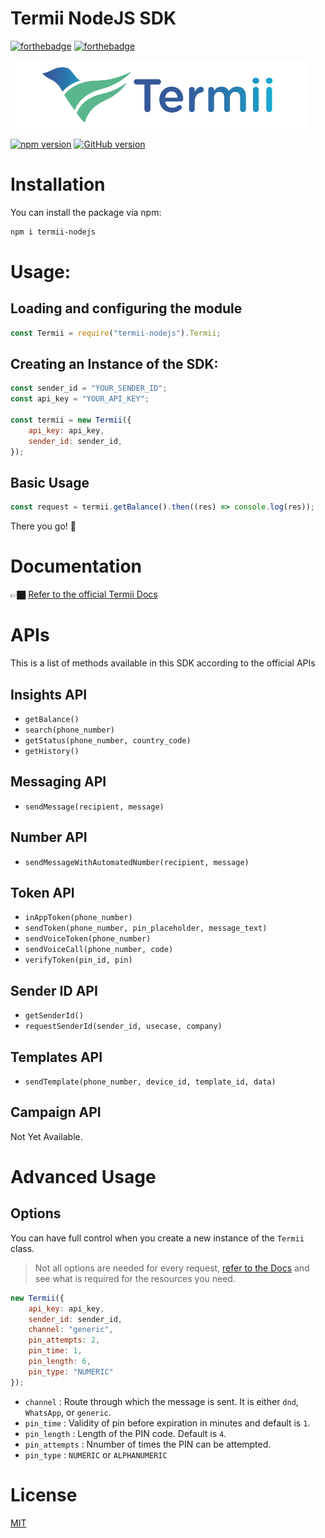 # Termii NodeJS SDK

[![forthebadge](https://forthebadge.com/images/badges/built-with-love.svg)](https://forthebadge.com)
[![forthebadge](https://forthebadge.com/images/badges/made-with-javascript.svg)](https://forthebadge.com)


![Termii](/images/termii.png "Termii")

[![npm version](https://badge.fury.io/js/termii-nodejs.svg)](https://badge.fury.io/js/termii-nodejs)
[![GitHub version](https://badge.fury.io/gh/drchibs%2Ftermii-nodejs.svg)](https://badge.fury.io/gh/drchibs%2Ftermii-nodejs)

# Installation

You can install the package via npm:

```bash
npm i termii-nodejs
```

# Usage:

## Loading and configuring the module

```javascript
const Termii = require("termii-nodejs").Termii;
```

## Creating an Instance of the SDK:

```javascript
const sender_id = "YOUR_SENDER_ID";
const api_key = "YOUR_API_KEY";

const termii = new Termii({
	api_key: api_key,
	sender_id: sender_id,
});
```

## Basic Usage
```javascript
const request = termii.getBalance().then((res) => console.log(res));
```
There you go! 🍭

# Documentation

👉🏿 [Refer to the official Termii Docs](https://www.developers.termii.com/)

# APIs

This is a list of methods available in this SDK according to the official APIs

## Insights API

- `getBalance()`
- `search(phone_number)`
- `getStatus(phone_number, country_code)`
- `getHistory()`

## Messaging API

- `sendMessage(recipient, message)`

## Number API

- `sendMessageWithAutomatedNumber(recipient, message)`

## Token API

- `inAppToken(phone_number)`
- `sendToken(phone_number, pin_placeholder, message_text)`
- `sendVoiceToken(phone_number)`
- `sendVoiceCall(phone_number, code)`
- `verifyToken(pin_id, pin)`

## Sender ID API

- `getSenderId()`
- `requestSenderId(sender_id, usecase, company)`

## Templates API

- `sendTemplate(phone_number, device_id, template_id, data)`

## Campaign API


Not Yet Available.



# Advanced Usage
## Options
You can have full control when you create a new instance of the `Termii` class.
> Not all options are needed for every request, [refer to the Docs](https://www.developers.termii.com/) and see what is required for the resources you need.

```javascript
new Termii({
	api_key: api_key,
	sender_id: sender_id,
	channel: "generic",
	pin_attempts: 2,
	pin_time: 1,
	pin_length: 6,
	pin_type: "NUMERIC"
});
```
- `channel` : Route through which the message is sent. It is either `dnd`, `WhatsApp`, or `generic`.
- `pin_time` : Validity of pin before expiration in minutes and default is `1`.
- `pin_length` : Length of the PIN code. Default is `4`.
- `pin_attempts` : Nnumber of times the PIN can be attempted.
- `pin_type` : `NUMERIC` or `ALPHANUMERIC`


# License

[MIT](https://github.com/drchibs/termii-nodejs/blob/main/LICENSE)
